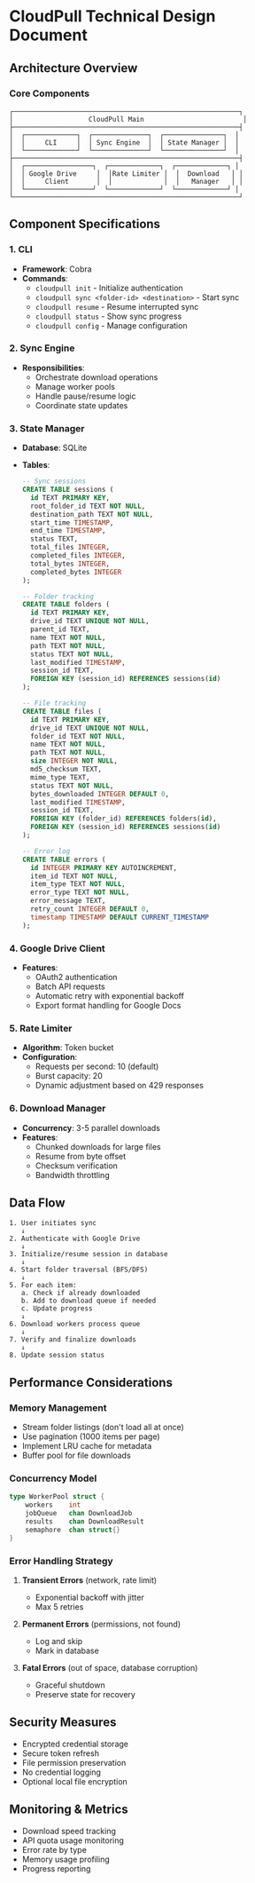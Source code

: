 # CloudPull Technical Design Document

## Architecture Overview

### Core Components

```text
┌─────────────────────────────────────────────────────────┐
│                   CloudPull Main                         │
├─────────────────────────────────────────────────────────┤
│  ┌─────────────┐  ┌──────────────┐  ┌───────────────┐  │
│  │     CLI     │  │ Sync Engine  │  │ State Manager │  │
│  └─────────────┘  └──────────────┘  └───────────────┘  │
├─────────────────────────────────────────────────────────┤
│  ┌─────────────────┐  ┌─────────────┐  ┌─────────────┐ │
│  │ Google Drive     │  │Rate Limiter │  │  Download   │ │
│  │     Client       │  │             │  │   Manager   │ │
│  └─────────────────┘  └─────────────┘  └─────────────┘ │
└─────────────────────────────────────────────────────────┘
```

## Component Specifications

### 1. CLI

- **Framework**: Cobra
- **Commands**:
  - `cloudpull init` - Initialize authentication
  - `cloudpull sync <folder-id> <destination>` - Start sync
  - `cloudpull resume` - Resume interrupted sync
  - `cloudpull status` - Show sync progress
  - `cloudpull config` - Manage configuration

### 2. Sync Engine

- **Responsibilities**:
  - Orchestrate download operations
  - Manage worker pools
  - Handle pause/resume logic
  - Coordinate state updates

### 3. State Manager

- **Database**: SQLite
- **Tables**:

  ```sql
  -- Sync sessions
  CREATE TABLE sessions (
    id TEXT PRIMARY KEY,
    root_folder_id TEXT NOT NULL,
    destination_path TEXT NOT NULL,
    start_time TIMESTAMP,
    end_time TIMESTAMP,
    status TEXT,
    total_files INTEGER,
    completed_files INTEGER,
    total_bytes INTEGER,
    completed_bytes INTEGER
  );

  -- Folder tracking
  CREATE TABLE folders (
    id TEXT PRIMARY KEY,
    drive_id TEXT UNIQUE NOT NULL,
    parent_id TEXT,
    name TEXT NOT NULL,
    path TEXT NOT NULL,
    status TEXT NOT NULL,
    last_modified TIMESTAMP,
    session_id TEXT,
    FOREIGN KEY (session_id) REFERENCES sessions(id)
  );

  -- File tracking
  CREATE TABLE files (
    id TEXT PRIMARY KEY,
    drive_id TEXT UNIQUE NOT NULL,
    folder_id TEXT NOT NULL,
    name TEXT NOT NULL,
    path TEXT NOT NULL,
    size INTEGER NOT NULL,
    md5_checksum TEXT,
    mime_type TEXT,
    status TEXT NOT NULL,
    bytes_downloaded INTEGER DEFAULT 0,
    last_modified TIMESTAMP,
    session_id TEXT,
    FOREIGN KEY (folder_id) REFERENCES folders(id),
    FOREIGN KEY (session_id) REFERENCES sessions(id)
  );

  -- Error log
  CREATE TABLE errors (
    id INTEGER PRIMARY KEY AUTOINCREMENT,
    item_id TEXT NOT NULL,
    item_type TEXT NOT NULL,
    error_type TEXT NOT NULL,
    error_message TEXT,
    retry_count INTEGER DEFAULT 0,
    timestamp TIMESTAMP DEFAULT CURRENT_TIMESTAMP
  );
  ```

### 4. Google Drive Client

- **Features**:
  - OAuth2 authentication
  - Batch API requests
  - Automatic retry with exponential backoff
  - Export format handling for Google Docs

### 5. Rate Limiter

- **Algorithm**: Token bucket
- **Configuration**:
  - Requests per second: 10 (default)
  - Burst capacity: 20
  - Dynamic adjustment based on 429 responses

### 6. Download Manager

- **Concurrency**: 3-5 parallel downloads
- **Features**:
  - Chunked downloads for large files
  - Resume from byte offset
  - Checksum verification
  - Bandwidth throttling

## Data Flow

```text
1. User initiates sync
   ↓
2. Authenticate with Google Drive
   ↓
3. Initialize/resume session in database
   ↓
4. Start folder traversal (BFS/DFS)
   ↓
5. For each item:
   a. Check if already downloaded
   b. Add to download queue if needed
   c. Update progress
   ↓
6. Download workers process queue
   ↓
7. Verify and finalize downloads
   ↓
8. Update session status
```

## Performance Considerations

### Memory Management

- Stream folder listings (don't load all at once)
- Use pagination (1000 items per page)
- Implement LRU cache for metadata
- Buffer pool for file downloads

### Concurrency Model

```go
type WorkerPool struct {
    workers    int
    jobQueue   chan DownloadJob
    results    chan DownloadResult
    semaphore  chan struct{}
}
```

### Error Handling Strategy

1. **Transient Errors** (network, rate limit)
   - Exponential backoff with jitter
   - Max 5 retries

2. **Permanent Errors** (permissions, not found)
   - Log and skip
   - Mark in database

3. **Fatal Errors** (out of space, database corruption)
   - Graceful shutdown
   - Preserve state for recovery

## Security Measures

- Encrypted credential storage
- Secure token refresh
- File permission preservation
- No credential logging
- Optional local file encryption

## Monitoring & Metrics

- Download speed tracking
- API quota usage monitoring
- Error rate by type
- Memory usage profiling
- Progress reporting
